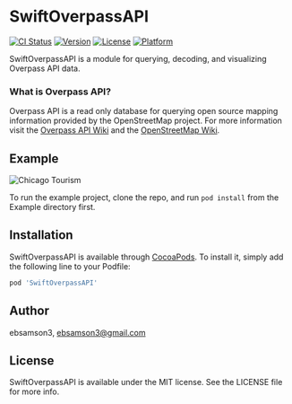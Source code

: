 # SwiftOverpassAPI

[![CI Status](https://img.shields.io/travis/ebsamson3/SwiftOverpassAPI.svg?style=flat)](https://travis-ci.org/ebsamson3/SwiftOverpassAPI)
[![Version](https://img.shields.io/cocoapods/v/SwiftOverpassAPI.svg?style=flat)](https://cocoapods.org/pods/SwiftOverpassAPI)
[![License](https://img.shields.io/cocoapods/l/SwiftOverpassAPI.svg?style=flat)](https://cocoapods.org/pods/SwiftOverpassAPI)
[![Platform](https://img.shields.io/cocoapods/p/SwiftOverpassAPI.svg?style=flat)](https://cocoapods.org/pods/SwiftOverpassAPI)

SwiftOverpassAPI is a module for querying, decoding, and visualizing Overpass API data. 

### What is Overpass API?

Overpass API is a read only database for querying open source mapping information provided by the OpenStreetMap project. For more information visit the [Overpass API Wiki](https://wiki.openstreetmap.org/wiki/Overpass_API) and the [OpenStreetMap Wiki](https://wiki.openstreetmap.org/wiki/Main_Page). 

## Example

<img src="Screenshots/tourism_screenshot_no_shadow.png?raw=true" alt="Chicago Tourism"> 

To run the example project, clone the repo, and run `pod install` from the Example directory first.

## Installation

SwiftOverpassAPI is available through [CocoaPods](https://cocoapods.org). To install
it, simply add the following line to your Podfile:

```ruby
pod 'SwiftOverpassAPI'
```

## Author

ebsamson3, ebsamson3@gmail.com

## License

SwiftOverpassAPI is available under the MIT license. See the LICENSE file for more info.
